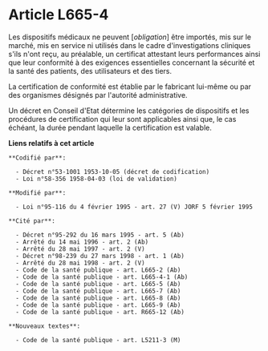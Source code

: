 # Article L665-4

Les dispositifs médicaux ne peuvent [*obligation*] être importés, mis sur le marché, mis en service ni utilisés dans le cadre
d'investigations cliniques s'ils n'ont reçu, au préalable, un certificat attestant leurs performances ainsi que leur
conformité à des exigences essentielles concernant la sécurité et la santé des patients, des utilisateurs et des tiers.

La certification de conformité est établie par le fabricant lui-même ou par des organismes désignés par l'autorité
administrative.

Un décret en Conseil d'Etat détermine les catégories de dispositifs et les procédures de certification qui leur sont
applicables ainsi que, le cas échéant, la durée pendant laquelle la certification est valable.

**Liens relatifs à cet article**

	**Codifié par**:

	  - Décret n°53-1001 1953-10-05 (décret de codification)
	  - Loi n°58-356 1958-04-03 (loi de validation)

	**Modifié par**:

	  - Loi n°95-116 du 4 février 1995 - art. 27 (V) JORF 5 février 1995

	**Cité par**:

	  - Décret n°95-292 du 16 mars 1995 - art. 5 (Ab)
	  - Arrêté du 14 mai 1996 - art. 2 (Ab)
	  - Arrêté du 28 mai 1997 - art. 2 (V)
	  - Décret n°98-239 du 27 mars 1998 - art. 1 (Ab)
	  - Arrêté du 28 mai 1998 - art. 2 (V)
	  - Code de la santé publique - art. L665-2 (Ab)
	  - Code de la santé publique - art. L665-4-1 (Ab)
	  - Code de la santé publique - art. L665-5 (Ab)
	  - Code de la santé publique - art. L665-7 (Ab)
	  - Code de la santé publique - art. L665-8 (Ab)
	  - Code de la santé publique - art. L665-9 (Ab)
	  - Code de la santé publique - art. R665-12 (Ab)

	**Nouveaux textes**:

	  - Code de la santé publique - art. L5211-3 (M)

